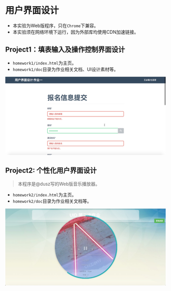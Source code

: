# 用户界面设计

 - 本实验为Web版程序，只在`Chrome`下兼容。  
 - 本实验须在网络环境下运行，因为外部库均使用CDN加速链接。
 
## Project1：填表输入及操作控制界面设计

 - `homework1/index.html`为主页。     
 - `homework1/doc`目录为作业相关文档、UI设计素材等。

![homework1 demo](homework1/doc/ui.png)

## Project2: 个性化用户界面设计

> 本程序是@dusz写的Web版音乐播放器。

 - `homework2/index.html`为主页。    
 - `homework2/doc`目录为作业相关文档等。

![homework1 demo](homework2/doc/ui.png)
